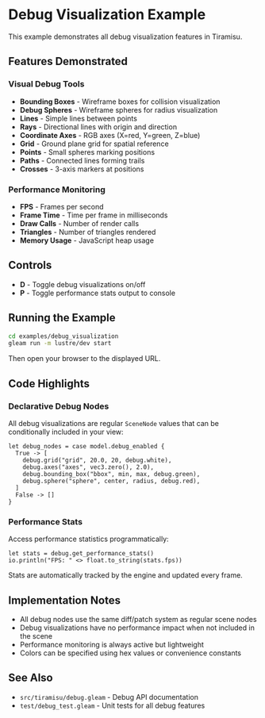 # Debug Visualization Example

This example demonstrates all debug visualization features in Tiramisu.

## Features Demonstrated

### Visual Debug Tools
- **Bounding Boxes** - Wireframe boxes for collision visualization
- **Debug Spheres** - Wireframe spheres for radius visualization
- **Lines** - Simple lines between points
- **Rays** - Directional lines with origin and direction
- **Coordinate Axes** - RGB axes (X=red, Y=green, Z=blue)
- **Grid** - Ground plane grid for spatial reference
- **Points** - Small spheres marking positions
- **Paths** - Connected lines forming trails
- **Crosses** - 3-axis markers at positions

### Performance Monitoring
- **FPS** - Frames per second
- **Frame Time** - Time per frame in milliseconds
- **Draw Calls** - Number of render calls
- **Triangles** - Number of triangles rendered
- **Memory Usage** - JavaScript heap usage

## Controls

- **D** - Toggle debug visualizations on/off
- **P** - Toggle performance stats output to console

## Running the Example

```bash
cd examples/debug_visualization
gleam run -m lustre/dev start
```

Then open your browser to the displayed URL.

## Code Highlights

### Declarative Debug Nodes

All debug visualizations are regular `SceneNode` values that can be conditionally included in your view:

```gleam
let debug_nodes = case model.debug_enabled {
  True -> [
    debug.grid("grid", 20.0, 20, debug.white),
    debug.axes("axes", vec3.zero(), 2.0),
    debug.bounding_box("bbox", min, max, debug.green),
    debug.sphere("sphere", center, radius, debug.red),
  ]
  False -> []
}
```

### Performance Stats

Access performance statistics programmatically:

```gleam
let stats = debug.get_performance_stats()
io.println("FPS: " <> float.to_string(stats.fps))
```

Stats are automatically tracked by the engine and updated every frame.

## Implementation Notes

- All debug nodes use the same diff/patch system as regular scene nodes
- Debug visualizations have no performance impact when not included in the scene
- Performance monitoring is always active but lightweight
- Colors can be specified using hex values or convenience constants

## See Also

- `src/tiramisu/debug.gleam` - Debug API documentation
- `test/debug_test.gleam` - Unit tests for all debug features
